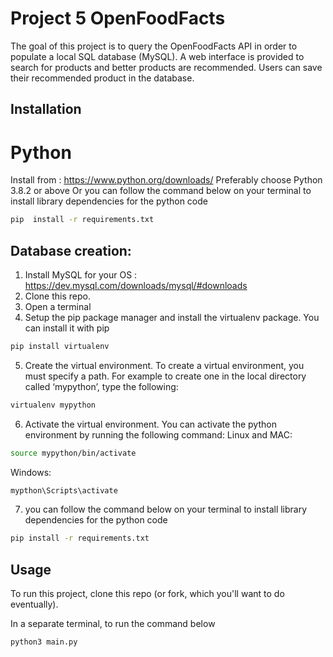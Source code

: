 # Project 5 OpenFoodFacts

The goal of this project is to query the OpenFoodFacts API in order to populate a local SQL database (MySQL). A web interface is provided to search for products and better products are recommended. Users can save their recommended  product in the database. 


## Installation
# Python 
Install from : https://www.python.org/downloads/
Preferably choose Python 3.8.2 or above 
Or you can follow the command below on your terminal to install library dependencies for the python code

```bash
pip  install -r requirements.txt
```

## Database creation:

1. Install MySQL for your OS : https://dev.mysql.com/downloads/mysql/#downloads
2. Clone this repo.
3. Open a terminal
4. Setup the pip package manager and install the virtualenv package. You can install it with pip
```bash
pip install virtualenv
```
5. Create the virtual environment. To create a virtual environment, you must specify a path. For example to create one in the local directory called ‘mypython’, type the following:
```bash
virtualenv mypython
```
6. Activate the virtual environment. You can activate the python environment by running the following command:
Linux and MAC:
```bash
source mypython/bin/activate
```
Windows:
```bash
mypthon\Scripts\activate
```
7. you can follow the command below on your terminal to install library dependencies for the python code

```bash
pip install -r requirements.txt
```
## Usage

To run this project, clone this repo (or fork, which you'll want to do eventually).

In a separate terminal, to run the command below

```bash
python3 main.py
```
